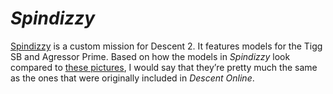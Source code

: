 # <cite>Spindizzy</cite>
[Spindizzy](https://sectorgame.com/dxma/mission/?m=1844) is a custom mission for Descent 2. It features models for the Tigg SB and Agressor Prime. Based on how the models in <cite>Spindizzy</cite> look compared to [these pictures](https://web.archive.org/web/20041207101600/http://archives.descent.cx/d1/do.html), I would say that they’re pretty much the same as the ones that were originally included in <cite>Descent Online</cite>.
